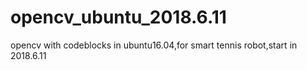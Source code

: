 # opencv_ubuntu_2018.6.11
opencv with codeblocks in ubuntu16.04,for smart tennis robot,start in 2018.6.11
